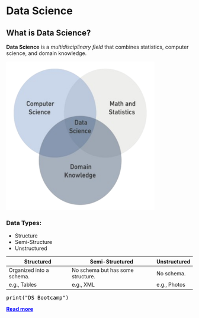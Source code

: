 # Data Science
## What is Data Science?
**Data Science** is a *multidisciplinary field* that combines statistics, computer science, and domain knowledge.

<img src="DS.png" alt="alt text" width="400" height="400">

### Data Types:
- Structure
- Semi-Structure
- Unstructured

| **Structured**           | **Semi-Structured**                            | **Unstructured**           |
|---------------------------|-----------------------------------------------|-----------------------------|
| Organized into a schema.  | No schema but has some structure.             | No schema.                 |
| e.g., Tables              | e.g., XML                                     | e.g., Photos               |

<pre style="background-color: transparent; color: black;">
print("DS Bootcamp")
</pre>

<a href="https://en.wikipedia.org/wiki/Data_science" style="font-weight: bold; color: blue;">Read more</a>




